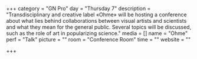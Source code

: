 +++
category = "GN Pro"
day = "Thursday 7"
description = "Transdisciplinary and creative label «Ohme» will be hosting a conference about what lies behind collaborations between visual artists and scientists and what they mean for the general public. Several topics will be discussed, such as the role of art in popularizing science."
media = []
name = "Ohme"
perf = "Talk"
picture = ""
room = "Conference Room"
time = ""
website = ""

+++

